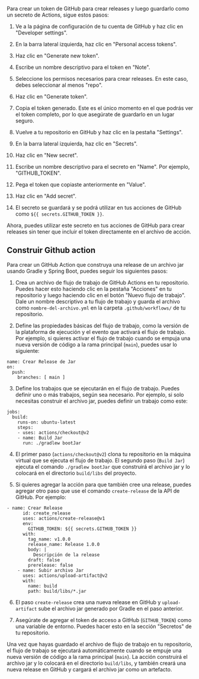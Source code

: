 

Para crear un token de GitHub para crear releases y luego guardarlo como un secreto de Actions, sigue estos pasos:

1. Ve a la página de configuración de tu cuenta de GitHub y haz clic en "Developer settings".

2. En la barra lateral izquierda, haz clic en "Personal access tokens".

3. Haz clic en "Generate new token".

4. Escribe un nombre descriptivo para el token en "Note".

5. Seleccione los permisos necesarios para crear releases. En este caso, debes seleccionar al menos "repo".

6. Haz clic en "Generate token".

7. Copia el token generado. Este es el único momento en el que podrás ver el token completo, por lo que asegúrate de guardarlo en un lugar seguro.

8. Vuelve a tu repositorio en GitHub y haz clic en la pestaña "Settings".

9. En la barra lateral izquierda, haz clic en "Secrets".

10. Haz clic en "New secret".

11. Escribe un nombre descriptivo para el secreto en "Name". Por ejemplo, "GITHUB_TOKEN".

12. Pega el token que copiaste anteriormente en "Value".

13. Haz clic en "Add secret".

14. El secreto se guardará y se podrá utilizar en tus acciones de GitHub como `${{ secrets.GITHUB_TOKEN }}`.

Ahora, puedes utilizar este secreto en tus acciones de GitHub para crear releases sin tener que incluir el token directamente en el archivo de acción.

## Construir Github action

Para crear un GitHub Action que construya una release de un archivo jar usando Gradle y Spring Boot, puedes seguir los siguientes pasos:

1. Crea un archivo de flujo de trabajo de GitHub Actions en tu repositorio. Puedes hacer esto haciendo clic en la pestaña "Acciones" en tu repositorio y luego haciendo clic en el botón "Nuevo flujo de trabajo". Dale un nombre descriptivo a tu flujo de trabajo y guarda el archivo como `nombre-del-archivo.yml` en la carpeta `.github/workflows/` de tu repositorio.

2. Define las propiedades básicas del flujo de trabajo, como la versión de la plataforma de ejecución y el evento que activará el flujo de trabajo. Por ejemplo, si quieres activar el flujo de trabajo cuando se empuja una nueva versión de código a la rama principal (`main`), puedes usar lo siguiente:

```
name: Crear Release de Jar
on:
  push:
    branches: [ main ]
```

3. Define los trabajos que se ejecutarán en el flujo de trabajo. Puedes definir uno o más trabajos, según sea necesario. Por ejemplo, si solo necesitas construir el archivo jar, puedes definir un trabajo como este:

```
jobs:
  build:
    runs-on: ubuntu-latest
    steps:
    - uses: actions/checkout@v2
    - name: Build Jar
      run: ./gradlew bootJar
```

4. El primer paso (`actions/checkout@v2`) clona tu repositorio en la máquina virtual que se ejecuta el flujo de trabajo. El segundo paso (`Build Jar`) ejecuta el comando `./gradlew bootJar` que construirá el archivo jar y lo colocará en el directorio `build/libs` del proyecto.

5. Si quieres agregar la acción para que también cree una release, puedes agregar otro paso que use el comando `create-release` de la API de GitHub. Por ejemplo:

```
- name: Crear Release
      id: create_release
      uses: actions/create-release@v1
      env:
        GITHUB_TOKEN: ${{ secrets.GITHUB_TOKEN }}
      with:
        tag_name: v1.0.0
        release_name: Release 1.0.0
        body: |
          Descripción de la release
        draft: false
        prerelease: false
    - name: Subir archivo Jar
      uses: actions/upload-artifact@v2
      with:
        name: build
        path: build/libs/*.jar
```

6. El paso `create-release` crea una nueva release en GitHub y `upload-artifact` sube el archivo jar generado por Gradle en el paso anterior.

7. Asegúrate de agregar el token de acceso a GitHub (`GITHUB_TOKEN`) como una variable de entorno. Puedes hacer esto en la sección "Secretos" de tu repositorio. 

Una vez que hayas guardado el archivo de flujo de trabajo en tu repositorio, el flujo de trabajo se ejecutará automáticamente cuando se empuje una nueva versión de código a la rama principal (`main`). La acción construirá el archivo jar y lo colocará en el directorio `build/libs`, y también creará una nueva release en GitHub y cargará el archivo jar como un artefacto.